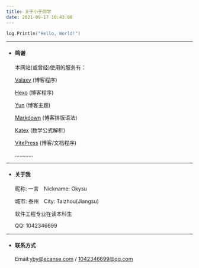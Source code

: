 ```yaml
---
title: 关于小于同学
date: 2021-09-17 10:43:08
---
```


```go
log.Println("Hello, World!")
```

------

- #### 鸣谢

  本网站(或曾经)使用的服务有：

  [Valaxy](https://valaxy.site/)                  (博客程序)

  [Hexo](https://hexo.io/)                  (博客程序)

  [Yun](https://yun.yunyoujun.cn/)           (博客主题)

  [Markdown](https://baike.baidu.com/item/markdown)        (博客排版语法)

  [Katex](https://katex.org/)                 (数学公式解析)

  [VitePress](https://vitepress.vuejs.org/)          (博客/文档程序)

  …………

------

- #### 关于我

  昵称: 一言 Nickname: Okysu

  城市: 泰州 City: Taizhou(Jiangsu)

  软件工程专业在读本科生

  QQ: 1042346699

------

- #### 联系方式

  Email:yby@ecanse.com / 1042346699@qq.com

